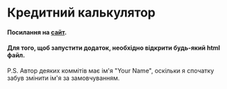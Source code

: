 # Кредитний калькулятор

#### Посилання на [сайт](https://ufobeliever.github.io/bank-application/manage.html).
#### Для того, щоб запустити додаток, необхідно відкрити будь-який html файл.


P.S. Автор деяких коммітів має ім'я "Your Name", оскільки я спочатку забув змінити  ім'я за замовчуванням.
